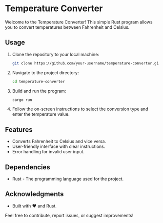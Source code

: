 # Temperature Converter

Welcome to the Temperature Converter! This simple Rust program allows you to convert temperatures between Fahrenheit and Celsius.

## Usage

1. Clone the repository to your local machine:

   ```bash
   git clone https://github.com/your-username/temperature-converter.git

2. Navigate to the project directory:

   ```bash
   cd temperature-converter

3. Build and run the program:

   ```bash
   cargo run

4. Follow the on-screen instructions to select the conversion type and enter the temperature value.

## Features

- Converts Fahrenheit to Celsius and vice versa.
- User-friendly interface with clear instructions.
- Error handling for invalid user input.

## Dependencies

- Rust - The programming language used for the project.

## Acknowledgments

- Built with ❤️ and Rust.

Feel free to contribute, report issues, or suggest improvements!
